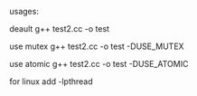 usages:

deault
g++ test2.cc -o test

use mutex
g++ test2.cc -o test -DUSE_MUTEX

use atomic
g++ test2.cc -o test -DUSE_ATOMIC

for linux
add -lpthread